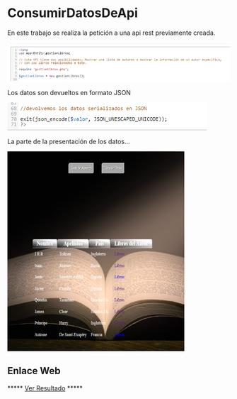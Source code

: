 # ConsumirDatosDeApi

En este trabajo se realiza la petición a una api rest previamente creada.

![Api, Inicio de la api](./img/01.png 'Explicación de lo que hace la api')

Los datos son devueltos en formato JSON

![Api, Inicio de la api](./img/02.png 'Explicación de lo que hace la api')

La parte de la presentación de los datos...

<!-- ![Api, Inicio de la api](./img/00.png 'Explicación de lo que hace la api') -->
<img src="./img/00.png" width="400px" height="450px">

## Enlace Web

***** <a href="http://dewestarea.atwebpages.com/T7/public/" target="_blank"> Ver Resultado</a> *****
